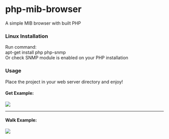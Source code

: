 # php-mib-browser

A simple MIB browser with built PHP

<h3>Linux Installation</h3>

Run command: <br>apt-get install php php-snmp
<br>
Or check SNMP module is enabled on your PHP installation

<h3>Usage</h3>

Place the project in your web server directory and enjoy!

<h4> Get Example: </h4>
<img src="http://meteorito.cloud/assets/snmpget.png" />
<hr>
<h4> Walk Example: </h4>
<img src="http://meteorito.cloud/assets/snmpwalk.png" />
